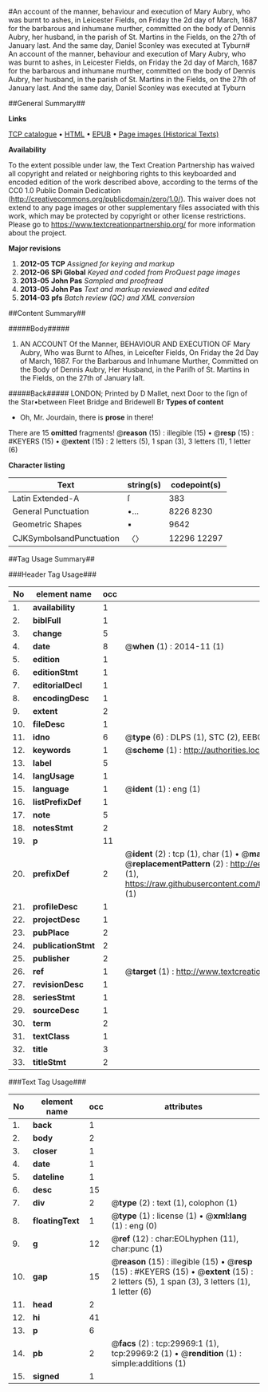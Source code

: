 #An account of the manner, behaviour and execution of Mary Aubry, who was burnt to ashes, in Leicester Fields, on Friday the 2d day of March, 1687 for the barbarous and inhumane murther, committed on the body of Dennis Aubry, her husband, in the parish of St. Martins in the Fields, on the 27th of January last. And the same day, Daniel Sconley was executed at Tyburn#
An account of the manner, behaviour and execution of Mary Aubry, who was burnt to ashes, in Leicester Fields, on Friday the 2d day of March, 1687 for the barbarous and inhumane murther, committed on the body of Dennis Aubry, her husband, in the parish of St. Martins in the Fields, on the 27th of January last. And the same day, Daniel Sconley was executed at Tyburn

##General Summary##

**Links**

[TCP catalogue](http://www.ota.ox.ac.uk/tcp/)  • 
[HTML](http://tei.it.ox.ac.uk/tcp/Texts-HTML/free/A25/A25446.html)  • 
[EPUB](http://tei.it.ox.ac.uk/tcp/Texts-EPUB/free/A25/A25446.epub) • 
[Page images (Historical Texts)](https://historicaltexts.jisc.ac.uk/eebo-99825583e)

**Availability**

To the extent possible under law, the Text Creation Partnership has waived all copyright and related or neighboring rights to this keyboarded and encoded edition of the work described above, according to the terms of the CC0 1.0 Public Domain Dedication (http://creativecommons.org/publicdomain/zero/1.0/). This waiver does not extend to any page images or other supplementary files associated with this work, which may be protected by copyright or other license restrictions. Please go to https://www.textcreationpartnership.org/ for more information about the project.

**Major revisions**

1. __2012-05__ __TCP__ *Assigned for keying and markup*
1. __2012-06__ __SPi Global__ *Keyed and coded from ProQuest page images*
1. __2013-05__ __John Pas__ *Sampled and proofread*
1. __2013-05__ __John Pas__ *Text and markup reviewed and edited*
1. __2014-03__ __pfs__ *Batch review (QC) and XML conversion*

##Content Summary##

#####Body#####

1. AN ACCOUNT Of the Manner, BEHAVIOUR AND EXECUTION OF Mary Aubry, Who was Burnt to Aſhes, in Leiceſter Fields, On Friday the 2d Day of March, 1687. For the Barbarous and Inhumane Murther, Committed on the Body of Dennis Aubry, Her Husband, in the Pariſh of St. Martins in the Fields, on the 27th of January laſt.

#####Back#####
LONDON; Printed by D Mallet, next Door to the ſign of the Star•between Fleet Bridge and Bridewell Br
**Types of content**

  * Oh, Mr. Jourdain, there is **prose** in there!

There are 15 **omitted** fragments! 
 @__reason__ (15) : illegible (15)  •  @__resp__ (15) : #KEYERS (15)  •  @__extent__ (15) : 2 letters (5), 1 span (3), 3 letters (1), 1 letter (6)

**Character listing**


|Text|string(s)|codepoint(s)|
|---|---|---|
|Latin Extended-A|ſ|383|
|General Punctuation|•…|8226 8230|
|Geometric Shapes|▪|9642|
|CJKSymbolsandPunctuation|〈〉|12296 12297|

##Tag Usage Summary##

###Header Tag Usage###

|No|element name|occ|attributes|
|---|---|---|---|
|1.|__availability__|1||
|2.|__biblFull__|1||
|3.|__change__|5||
|4.|__date__|8| @__when__ (1) : 2014-11 (1)|
|5.|__edition__|1||
|6.|__editionStmt__|1||
|7.|__editorialDecl__|1||
|8.|__encodingDesc__|1||
|9.|__extent__|2||
|10.|__fileDesc__|1||
|11.|__idno__|6| @__type__ (6) : DLPS (1), STC (2), EEBO-CITATION (1), PROQUEST (1), VID (1)|
|12.|__keywords__|1| @__scheme__ (1) : http://authorities.loc.gov/ (1)|
|13.|__label__|5||
|14.|__langUsage__|1||
|15.|__language__|1| @__ident__ (1) : eng (1)|
|16.|__listPrefixDef__|1||
|17.|__note__|5||
|18.|__notesStmt__|2||
|19.|__p__|11||
|20.|__prefixDef__|2| @__ident__ (2) : tcp (1), char (1)  •  @__matchPattern__ (2) : ([0-9\-]+):([0-9IVX]+) (1), (.+) (1)  •  @__replacementPattern__ (2) : http://eebo.chadwyck.com/downloadtiff?vid=$1&page=$2 (1), https://raw.githubusercontent.com/textcreationpartnership/Texts/master/tcpchars.xml#$1 (1)|
|21.|__profileDesc__|1||
|22.|__projectDesc__|1||
|23.|__pubPlace__|2||
|24.|__publicationStmt__|2||
|25.|__publisher__|2||
|26.|__ref__|1| @__target__ (1) : http://www.textcreationpartnership.org/docs/. (1)|
|27.|__revisionDesc__|1||
|28.|__seriesStmt__|1||
|29.|__sourceDesc__|1||
|30.|__term__|2||
|31.|__textClass__|1||
|32.|__title__|3||
|33.|__titleStmt__|2||


###Text Tag Usage###

|No|element name|occ|attributes|
|---|---|---|---|
|1.|__back__|1||
|2.|__body__|2||
|3.|__closer__|1||
|4.|__date__|1||
|5.|__dateline__|1||
|6.|__desc__|15||
|7.|__div__|2| @__type__ (2) : text (1), colophon (1)|
|8.|__floatingText__|1| @__type__ (1) : license (1)  •  @__xml:lang__ (1) : eng (0)|
|9.|__g__|12| @__ref__ (12) : char:EOLhyphen (11), char:punc (1)|
|10.|__gap__|15| @__reason__ (15) : illegible (15)  •  @__resp__ (15) : #KEYERS (15)  •  @__extent__ (15) : 2 letters (5), 1 span (3), 3 letters (1), 1 letter (6)|
|11.|__head__|2||
|12.|__hi__|41||
|13.|__p__|6||
|14.|__pb__|2| @__facs__ (2) : tcp:29969:1 (1), tcp:29969:2 (1)  •  @__rendition__ (1) : simple:additions (1)|
|15.|__signed__|1||
